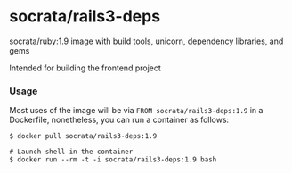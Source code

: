 socrata/rails3-deps
===================

socrata/ruby:1.9 image with build tools, unicorn, dependency libraries, and gems

Intended for building the frontend project

### Usage

Most uses of the image will be via `FROM socrata/rails3-deps:1.9` in a Dockerfile, nonetheless, you can run a container as follows:

    $ docker pull socrata/rails3-deps:1.9

    # Launch shell in the container
    $ docker run --rm -t -i socrata/rails3-deps:1.9 bash
